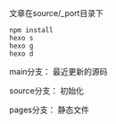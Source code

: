 
文章在source/_port目录下

```
npm install
hexo s
hexo g
hexo d
```

main分支： 最近更新的源码

source分支： 初始化

pages分支： 静态文件